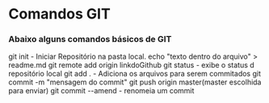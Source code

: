 # Comandos GIT
### Abaixo alguns comandos básicos de GIT

git init - Iniciar Repositório na pasta local.
echo "texto dentro do arquivo" > readme.md
git remote add origin linkdoGithub
git status - exibe o status d repositório local
git add . - Adiciona os arquivos para serem commitados
git commit -m "mensagem do commit"
git push origin master(master escolhida para enviar)
git commit --amend - renomeia um commit